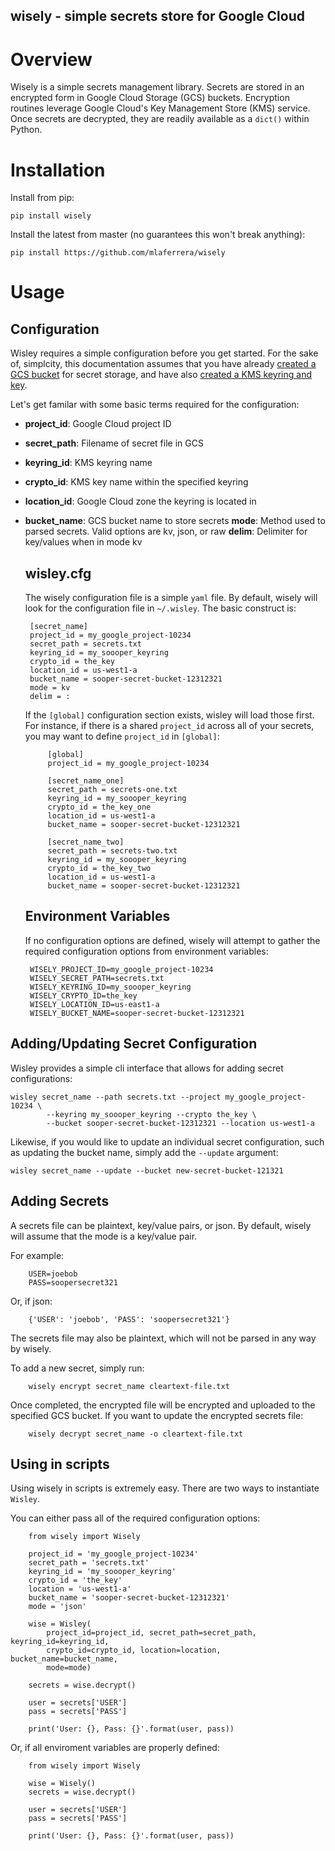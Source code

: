 ## wisely - simple secrets store for Google Cloud

# Overview

Wisely is a simple secrets management library. Secrets are stored in an encrypted
form in Google Cloud Storage (GCS) buckets. Encryption routines leverage Google
Cloud's Key Management Store (KMS) service. Once secrets are decrypted, they are
readily available as a `dict()` within Python.

# Installation

Install from pip:

    pip install wisely

Install the latest from master (no guarantees this won't break anything):

    pip install https://github.com/mlaferrera/wisely

# Usage

## Configuration

Wisley requires a simple configuration before you get started. For the sake of,
simplcity, this documentation assumes that you have already [created a GCS bucket](https://cloud.google.com/storage/docs/creating-buckets)
for secret storage, and have also [created a KMS keyring and key](https://cloud.google.com/kms/docs/creating-keys).

Let's get familar with some basic terms required for the configuration:

 - **project_id**: Google Cloud project ID
 - **secret_path**: Filename of secret file in GCS
 - **keyring_id**: KMS keyring name
 - **crypto_id**: KMS key name within the specified keyring
 - **location_id**: Google Cloud zone the keyring is located in
 - **bucket_name**: GCS bucket name to store secrets
   **mode**: Method used to parsed secrets. Valid options are kv, json, or raw
   **delim**: Delimiter for key/values when in mode kv

    wisley.cfg
    ----------
    The wisely configuration file is a simple `yaml` file. By default, wisely will
    look for the configuration file in `~/.wisley`. The basic construct is:

        [secret_name]
        project_id = my_google_project-10234
        secret_path = secrets.txt
        keyring_id = my_soooper_keyring
        crypto_id = the_key
        location_id = us-west1-a
        bucket_name = sooper-secret-bucket-12312321
        mode = kv
        delim = :

    If the `[global]` configuration section exists, wisley will load those first. For
    instance, if there is a shared `project_id` across all of your secrets, you may
    want to define `project_id` in `[global]`:

            [global]
            project_id = my_google_project-10234

            [secret_name_one]
            secret_path = secrets-one.txt
            keyring_id = my_soooper_keyring
            crypto_id = the_key_one
            location_id = us-west1-a
            bucket_name = sooper-secret-bucket-12312321

            [secret_name_two]
            secret_path = secrets-two.txt
            keyring_id = my_soooper_keyring
            crypto_id = the_key_two
            location_id = us-west1-a
            bucket_name = sooper-secret-bucket-12312321

    Environment Variables
    ---------------------

    If no configuration options are defined, wisely will attempt to gather the
    required configuration options from environment variables:

        WISELY_PROJECT_ID=my_google_project-10234
        WISELY_SECRET_PATH=secrets.txt
        WISELY_KEYRING_ID=my_soooper_keyring
        WISELY_CRYPTO_ID=the_key
        WISELY_LOCATION_ID=us-east1-a
        WISELY_BUCKET_NAME=sooper-secret-bucket-12312321


## Adding/Updating Secret Configuration

Wisley provides a simple cli interface that allows for adding secret configurations:

    wisley secret_name --path secrets.txt --project my_google_project-10234 \
            --keyring my_soooper_keyring --crypto the_key \
            --bucket sooper-secret-bucket-12312321 --location us-west1-a

Likewise, if you would like to update an individual secret configuration, such as
updating the bucket name, simply add the `--update` argument:

    wisley secret_name --update --bucket new-secret-bucket-121321

## Adding Secrets

A secrets file can be plaintext, key/value pairs, or json. By default, wisely will
assume that the mode is a key/value pair.

For example:

        USER=joebob
        PASS=soopersecret321

Or, if json:

        {'USER': 'joebob', 'PASS': 'soopersecret321'}

The secrets file may also be plaintext, which will not be parsed in any way by wisely.

To add a new secret, simply run:

        wisely encrypt secret_name cleartext-file.txt

Once completed, the encrypted file will be encrypted and uploaded to the specified
GCS bucket. If you want to update the encrypted secrets file:

        wisely decrypt secret_name -o cleartext-file.txt

## Using in scripts

Using wisely in scripts is extremely easy. There are two ways to instantiate `Wisley`.

You can either pass all of the required configuration options:

        from wisely import Wisely

        project_id = 'my_google_project-10234'
        secret_path = 'secrets.txt'
        keyring_id = 'my_soooper_keyring'
        crypto_id = 'the_key'
        location = 'us-west1-a'
        bucket_name = 'sooper-secret-bucket-12312321'
        mode = 'json'

        wise = Wisley(
            project_id=project_id, secret_path=secret_path, keyring_id=keyring_id,
            crypto_id=crypto_id, location=location, bucket_name=bucket_name,
            mode=mode)

        secrets = wise.decrypt()

        user = secrets['USER']
        pass = secrets['PASS']

        print('User: {}, Pass: {}'.format(user, pass))

Or, if all enviroment variables are properly defined:

        from wisely import Wisely

        wise = Wisely()
        secrets = wise.decrypt()

        user = secrets['USER']
        pass = secrets['PASS']

        print('User: {}, Pass: {}'.format(user, pass))
